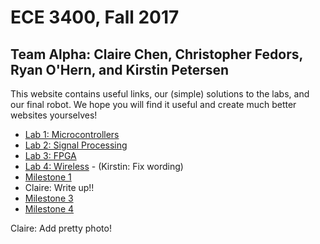 # ECE 3400, Fall 2017
## Team Alpha: Claire Chen, Christopher Fedors, Ryan O'Hern, and Kirstin Petersen

This website contains useful links, our (simple) solutions to the labs, and our final robot. We hope you will find it useful and create much better websites yourselves!

* [Lab 1: Microcontrollers](./docs/lab1.md)
* [Lab 2: Signal Processing](./docs/lab2.md)
* [Lab 3: FPGA](./docs/lab3.md)
* [Lab 4: Wireless](./docs/lab4.md) - (Kirstin: Fix wording)
* [Milestone 1](./docs/milestone1.md) 
* Claire: Write up!!
* [Milestone 3](./docs/milestone3.md)
* [Milestone 4](./docs/milestone4.md)

Claire: Add pretty photo!
